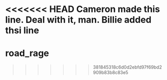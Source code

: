 <<<<<<< HEAD
 Cameron made this line. Deal with it, man.
 Billie added thsi line
=======
# road_rage
>>>>>>> 381845318c6d0d2ebfd97f69bd2909b83b8c83e5
